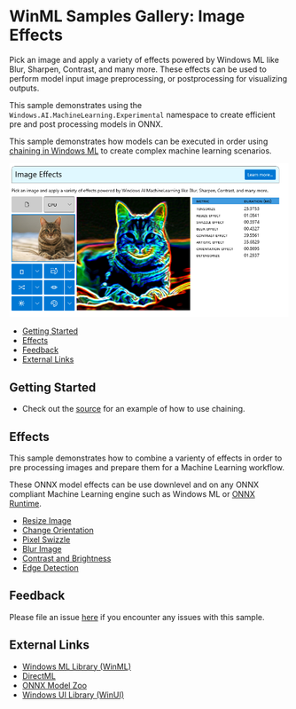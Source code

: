 ﻿# WinML Samples Gallery: Image Effects
Pick an image and apply a variety of effects powered by Windows ML like Blur, Sharpen, Contrast, and many more. These effects can be used to perform model input image preprocessing, or postprocessing for visualizing outputs.

This sample demonstrates using the ```Windows.AI.MachineLearning.Experimental``` namespace to create efficient pre and post processing models in ONNX.

This sample demonstrates how models can be executed in order using [chaining in Windows ML](https://docs.microsoft.com/en-us/windows/ai/windows-ml/chaining) to create complex machine learning scenarios.

<img src="docs/screenshot.png" width="650"/>

- [Getting Started](#getting-started)
- [Effects](#effects)
- [Feedback]($feedback)
- [External Links](#links)

## Getting Started
- Check out the [source](https://github.com/microsoft/Windows-Machine-Learning/blob/a08bb78dd3cd9a6449e2d02ae3cbb41b10ead463/Samples/WinMLSamplesGallery/WinMLSamplesGallery/Samples/ImageEffects/ImageEffects.xaml.cs#L156) for an example of how to use chaining.

## Effects
This sample demonstrates how to combine a varienty of effects in order to pre processing images and prepare them for a Machine Learning workflow.

These ONNX model effects can be use downlevel and on any ONNX compliant Machine Learning engine such as Windows ML or [ONNX Runtime](https://github.com/microsoft/onnxruntime).

- [Resize Image](https://github.com/microsoft/Windows-Machine-Learning/blob/a08bb78dd3cd9a6449e2d02ae3cbb41b10ead463/Samples/WinMLSamplesGallery/WinMLSamplesGallery/Samples/ImageEffects/ImageEffects.xaml.cs#L321)
- [Change Orientation](https://github.com/microsoft/Windows-Machine-Learning/blob/a08bb78dd3cd9a6449e2d02ae3cbb41b10ead463/Samples/WinMLSamplesGallery/WinMLSamplesGallery/Samples/ImageEffects/ImageEffects.xaml.cs#L345)
- [Pixel Swizzle](https://github.com/microsoft/Windows-Machine-Learning/blob/a08bb78dd3cd9a6449e2d02ae3cbb41b10ead463/Samples/WinMLSamplesGallery/WinMLSamplesGallery/Samples/ImageEffects/ImageEffects.xaml.cs#L335)
- [Blur Image](https://github.com/microsoft/Windows-Machine-Learning/blob/a08bb78dd3cd9a6449e2d02ae3cbb41b10ead463/Samples/WinMLSamplesGallery/WinMLSamplesGallery/Samples/ImageEffects/ImageEffects.xaml.cs#L315)
- [Contrast and Brightness](https://github.com/microsoft/Windows-Machine-Learning/blob/a08bb78dd3cd9a6449e2d02ae3cbb41b10ead463/Samples/WinMLSamplesGallery/WinMLSamplesGallery/Samples/ImageEffects/ImageEffects.xaml.cs#L391)
- [Edge Detection](https://github.com/microsoft/Windows-Machine-Learning/blob/a08bb78dd3cd9a6449e2d02ae3cbb41b10ead463/Samples/WinMLSamplesGallery/WinMLSamplesGallery/Samples/ImageEffects/ImageEffects.xaml.cs#L333)

## Feedback
Please file an issue [here](https://github.com/microsoft/Windows-Machine-Learning/issues/new) if you encounter any issues with this sample.

## External Links

- [Windows ML Library (WinML)](https://docs.microsoft.com/en-us/windows/ai/windows-ml/)
- [DirectML](https://github.com/microsoft/directml)
- [ONNX Model Zoo](https://github.com/onnx/models)
- [Windows UI Library (WinUI)](https://docs.microsoft.com/en-us/windows/apps/winui/) 